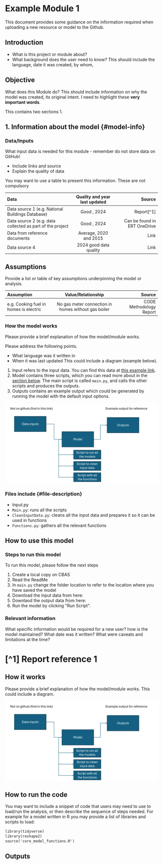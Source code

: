 # Example Module 1

This document provides some guidance on the information required when uploading a new resource or model to the Github. 

## Introduction
- What is this project or module about? 
- What background does the user need to know? This should include the language, date it was created, by whom,

## Objective
What does this Module do? This should include information on why the model was created, its original intent.
I need to highlight these **very important words**.

This contains two sections
1. 


## 1. Information about the model {#model-info}
### Data/Inputs
What input data is needed for this module - remember do not store data on GitHub!
* Include links and source
* Explain the quality of data


You may want to use a table to present this information. These are not compulsory


| Data              | Quality and year last updated | Source |
| :---------------- | :------: | ----: |
| Data source 1 (e.g. National Buildings Database)       |   Good , 2024  | Report[^1] |
| Data source 2 (e.g. data collected as part of the project          |   Good  , 2024 | Can be found in ERT OneDrive  |
|  Data from reference documents |  Average, 2020 and 2015   | Link|
| Data source 4 |  2024 good data quality   | Link |

## Assumptions
Provide a list or table of key assumptions underpinning the model or analysis.

| Assumption        | Value/Relationship     | Source|
| :-----------------| :--------------------: | -----:|
| e.g. Cooking fuel in homes is electric | No gas meter connection in homes without gas boiler | CODE Methodology Report |


### How the model works
Please provide a brief explanaiton of how the model/module works.

Please address the following points.
* What language was it written in
* When it was last updated
This could include a diagram (example below).

1) Input refers to the input data. You can find this data at [this example link](https://www.example.com). 
2) Model contains three scripts, which you can read more about in the [section below](#file-description). The main script is called `main.py`, and calls the other scripts and produces the outputs.
3) Outputs contains an example output which could be generated by running the model with the default input options.

![alt text](model_example_figure_for_github.png "Diagram of model")

### Files include {#file-description}
* Input.py
* `Main.py`: runs all the scripts
* `CleanInputData.py`: cleans all the input data and prepares it so it can be used in functions
* `Functions.py`: gathers all the relevant functions



## How to use this model

### Steps to run this model
To run this model, please follow the next steps
1. Create a local copy on CBAS
2. Read the ReadMe
3. In `main.py` change the folder location to refer to the location where you have saved the model
4. Download the input data from here:
5. Downlaod the output data from here:
6. Run the model by clicking "Run Script".

### Relevant information

What specific information would be required for a new user? 
how is the model maintained?
What date was it written?
What were caveats and limitations at the time?

[^1] Report reference 1
=======
## How it works
Please provide a brief explanaiton of how the model/module works. This could include a diagram. 

![diagram](model_example_figure_for_github.png)

## How to run the code
You may want to include a snippet of code that users may need to use to load/run the analysis, or then describe the sequence of steps needed. For example for a model written in R you may provide a list of libraries and scripts to load:

``` Rscript
library(tidyverse)
library(reshape2)
source('core_model_functions.R')
```
## Outputs

